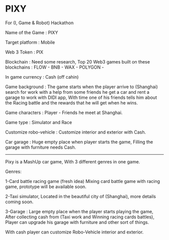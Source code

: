 # PIXY
For (I, Game &amp; Robot) Hackathon 

Name of the Game : PIXY

Target platform : Mobile 

Web 3 Token : PIX

Blockchain : Need some research, Top 20 Web3 games built on these blockchains : FLOW - BNB - WAX - POLYGON - 


In game currency : Cash (off cahin)

Game background : The game starts when the player arrive to (Shanghai) search for work with a help from some friends he get a car and rent a garage to work with DIDI app, With time one of his friends tells him about the Racing battle and the rewards that he will get when he wins.

Game characters : Player - Friends he meet at Shanghai.

Game type : Simulator and Race

Customize robo-vehicle : Customize interior and exterior with Cash.

Car garage : Huge empty place when player starts the game, Filling the garage with furniture needs Cash. 

----------
Pixy is a MashUp car game, With 3 different genres in one game.

Genres:

1-Card battle racing game (fresh idea) Mixing card battle game with racing game, prototype will be available soon.

2-Taxi simulator, Located in the beautiful city of (Shanghai), more details coming soon.

3-Garage : Large empty place when the player starts playing the game, After collecting cash from (Taxi work and Winning racing cards battles), Player can upgrade his garage with furniture and other sort of things.

With cash player can customize Robo-Vehicle interior and exterior.
